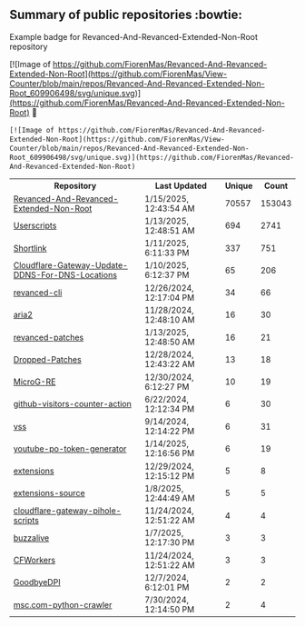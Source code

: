 ## Summary of public repositories :bowtie:
Example badge for Revanced-And-Revanced-Extended-Non-Root repository

[![Image of https://github.com/FiorenMas/Revanced-And-Revanced-Extended-Non-Root](https://github.com/FiorenMas/View-Counter/blob/main/repos/Revanced-And-Revanced-Extended-Non-Root_609906498/svg/unique.svg)](https://github.com/FiorenMas/Revanced-And-Revanced-Extended-Non-Root) :clap:

```
[![Image of https://github.com/FiorenMas/Revanced-And-Revanced-Extended-Non-Root](https://github.com/FiorenMas/View-Counter/blob/main/repos/Revanced-And-Revanced-Extended-Non-Root_609906498/svg/unique.svg)](https://github.com/FiorenMas/Revanced-And-Revanced-Extended-Non-Root)
```
<table>
	<tr>
		<th>
			Repository
		</th>
		<th>
			Last Updated
		</th>
		<th>
			Unique
		</th>
		<th>
			Count
		</th>
	</tr>
	<tr>
		<td>
			<a href="https://github.com/FiorenMas/Revanced-And-Revanced-Extended-Non-Root">
				Revanced-And-Revanced-Extended-Non-Root
			</a>
		</td>
		<td>
			1/15/2025, 12:43:54 AM
		</td>
		<td>
			70557
		</td>
		<td>
			153043
		</td>
	</tr>
	<tr>
		<td>
			<a href="https://github.com/FiorenMas/Userscripts">
				Userscripts
			</a>
		</td>
		<td>
			1/13/2025, 12:48:51 AM
		</td>
		<td>
			694
		</td>
		<td>
			2741
		</td>
	</tr>
	<tr>
		<td>
			<a href="https://github.com/FiorenMas/Shortlink">
				Shortlink
			</a>
		</td>
		<td>
			1/11/2025, 6:11:33 PM
		</td>
		<td>
			337
		</td>
		<td>
			751
		</td>
	</tr>
	<tr>
		<td>
			<a href="https://github.com/FiorenMas/Cloudflare-Gateway-Update-DDNS-For-DNS-Locations">
				Cloudflare-Gateway-Update-DDNS-For-DNS-Locations
			</a>
		</td>
		<td>
			1/10/2025, 6:12:37 PM
		</td>
		<td>
			65
		</td>
		<td>
			206
		</td>
	</tr>
	<tr>
		<td>
			<a href="https://github.com/FiorenMas/revanced-cli">
				revanced-cli
			</a>
		</td>
		<td>
			12/26/2024, 12:17:04 PM
		</td>
		<td>
			34
		</td>
		<td>
			66
		</td>
	</tr>
	<tr>
		<td>
			<a href="https://github.com/FiorenMas/aria2">
				aria2
			</a>
		</td>
		<td>
			11/28/2024, 12:48:10 AM
		</td>
		<td>
			16
		</td>
		<td>
			30
		</td>
	</tr>
	<tr>
		<td>
			<a href="https://github.com/FiorenMas/revanced-patches">
				revanced-patches
			</a>
		</td>
		<td>
			1/13/2025, 12:48:50 AM
		</td>
		<td>
			16
		</td>
		<td>
			21
		</td>
	</tr>
	<tr>
		<td>
			<a href="https://github.com/FiorenMas/Dropped-Patches">
				Dropped-Patches
			</a>
		</td>
		<td>
			12/28/2024, 12:43:22 AM
		</td>
		<td>
			13
		</td>
		<td>
			18
		</td>
	</tr>
	<tr>
		<td>
			<a href="https://github.com/FiorenMas/MicroG-RE">
				MicroG-RE
			</a>
		</td>
		<td>
			12/30/2024, 6:12:27 PM
		</td>
		<td>
			10
		</td>
		<td>
			19
		</td>
	</tr>
	<tr>
		<td>
			<a href="https://github.com/FiorenMas/github-visitors-counter-action">
				github-visitors-counter-action
			</a>
		</td>
		<td>
			6/22/2024, 12:12:34 PM
		</td>
		<td>
			6
		</td>
		<td>
			30
		</td>
	</tr>
	<tr>
		<td>
			<a href="https://github.com/FiorenMas/vss">
				vss
			</a>
		</td>
		<td>
			9/14/2024, 12:14:22 PM
		</td>
		<td>
			6
		</td>
		<td>
			31
		</td>
	</tr>
	<tr>
		<td>
			<a href="https://github.com/FiorenMas/youtube-po-token-generator">
				youtube-po-token-generator
			</a>
		</td>
		<td>
			1/14/2025, 12:16:56 PM
		</td>
		<td>
			6
		</td>
		<td>
			19
		</td>
	</tr>
	<tr>
		<td>
			<a href="https://github.com/FiorenMas/extensions">
				extensions
			</a>
		</td>
		<td>
			12/29/2024, 12:15:12 PM
		</td>
		<td>
			5
		</td>
		<td>
			8
		</td>
	</tr>
	<tr>
		<td>
			<a href="https://github.com/FiorenMas/extensions-source">
				extensions-source
			</a>
		</td>
		<td>
			1/8/2025, 12:44:49 AM
		</td>
		<td>
			5
		</td>
		<td>
			5
		</td>
	</tr>
	<tr>
		<td>
			<a href="https://github.com/FiorenMas/cloudflare-gateway-pihole-scripts">
				cloudflare-gateway-pihole-scripts
			</a>
		</td>
		<td>
			11/24/2024, 12:51:22 AM
		</td>
		<td>
			4
		</td>
		<td>
			4
		</td>
	</tr>
	<tr>
		<td>
			<a href="https://github.com/FiorenMas/buzzalive">
				buzzalive
			</a>
		</td>
		<td>
			1/7/2025, 12:17:30 PM
		</td>
		<td>
			3
		</td>
		<td>
			3
		</td>
	</tr>
	<tr>
		<td>
			<a href="https://github.com/FiorenMas/CFWorkers">
				CFWorkers
			</a>
		</td>
		<td>
			11/24/2024, 12:51:22 AM
		</td>
		<td>
			3
		</td>
		<td>
			3
		</td>
	</tr>
	<tr>
		<td>
			<a href="https://github.com/FiorenMas/GoodbyeDPI">
				GoodbyeDPI
			</a>
		</td>
		<td>
			12/7/2024, 6:12:01 PM
		</td>
		<td>
			2
		</td>
		<td>
			2
		</td>
	</tr>
	<tr>
		<td>
			<a href="https://github.com/FiorenMas/msc.com-python-crawler">
				msc.com-python-crawler
			</a>
		</td>
		<td>
			7/30/2024, 12:14:50 PM
		</td>
		<td>
			2
		</td>
		<td>
			4
		</td>
	</tr>
</table>

